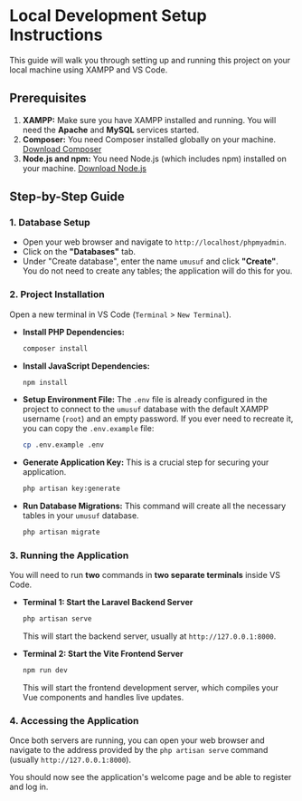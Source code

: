 # Local Development Setup Instructions

This guide will walk you through setting up and running this project on your local machine using XAMPP and VS Code.

## Prerequisites

1.  **XAMPP:** Make sure you have XAMPP installed and running. You will need the **Apache** and **MySQL** services started.
2.  **Composer:** You need Composer installed globally on your machine. [Download Composer](https://getcomposer.org/download/)
3.  **Node.js and npm:** You need Node.js (which includes npm) installed on your machine. [Download Node.js](https://nodejs.org/en)

## Step-by-Step Guide

### 1. Database Setup

-   Open your web browser and navigate to `http://localhost/phpmyadmin`.
-   Click on the **"Databases"** tab.
-   Under "Create database", enter the name `umusuf` and click **"Create"**. You do not need to create any tables; the application will do this for you.

### 2. Project Installation

Open a new terminal in VS Code (`Terminal` > `New Terminal`).

-   **Install PHP Dependencies:**
    ```bash
    composer install
    ```
-   **Install JavaScript Dependencies:**
    ```bash
    npm install
    ```
-   **Setup Environment File:** The `.env` file is already configured in the project to connect to the `umusuf` database with the default XAMPP username (`root`) and an empty password. If you ever need to recreate it, you can copy the `.env.example` file:
    ```bash
    cp .env.example .env
    ```
-   **Generate Application Key:** This is a crucial step for securing your application.
    ```bash
    php artisan key:generate
    ```
-   **Run Database Migrations:** This command will create all the necessary tables in your `umusuf` database.
    ```bash
    php artisan migrate
    ```

### 3. Running the Application

You will need to run **two** commands in **two separate terminals** inside VS Code.

-   **Terminal 1: Start the Laravel Backend Server**
    ```bash
    php artisan serve
    ```
    This will start the backend server, usually at `http://127.0.0.1:8000`.

-   **Terminal 2: Start the Vite Frontend Server**
    ```bash
    npm run dev
    ```
    This will start the frontend development server, which compiles your Vue components and handles live updates.

### 4. Accessing the Application

Once both servers are running, you can open your web browser and navigate to the address provided by the `php artisan serve` command (usually `http://127.0.0.1:8000`).

You should now see the application's welcome page and be able to register and log in.
